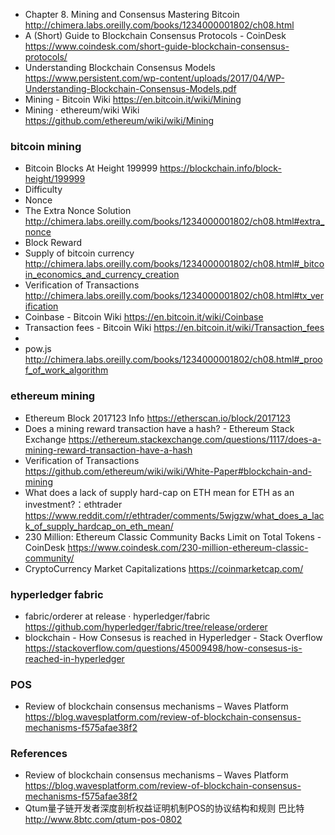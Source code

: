 * Chapter 8. Mining and Consensus Mastering Bitcoin http://chimera.labs.oreilly.com/books/1234000001802/ch08.html
* A (Short) Guide to Blockchain Consensus Protocols - CoinDesk https://www.coindesk.com/short-guide-blockchain-consensus-protocols/
* Understanding Blockchain Consensus Models https://www.persistent.com/wp-content/uploads/2017/04/WP-Understanding-Blockchain-Consensus-Models.pdf
* Mining - Bitcoin Wiki https://en.bitcoin.it/wiki/Mining
* Mining · ethereum/wiki Wiki https://github.com/ethereum/wiki/wiki/Mining

### bitcoin mining

* Bitcoin Blocks At Height 199999 https://blockchain.info/block-height/199999
* Difficulty
* Nonce
* The Extra Nonce Solution  http://chimera.labs.oreilly.com/books/1234000001802/ch08.html#extra_nonce
* Block Reward 
* Supply of bitcoin currency http://chimera.labs.oreilly.com/books/1234000001802/ch08.html#_bitcoin_economics_and_currency_creation
* Verification of Transactions http://chimera.labs.oreilly.com/books/1234000001802/ch08.html#tx_verification
* Coinbase - Bitcoin Wiki https://en.bitcoin.it/wiki/Coinbase
* Transaction fees - Bitcoin Wiki https://en.bitcoin.it/wiki/Transaction_fees
* 
* pow.js http://chimera.labs.oreilly.com/books/1234000001802/ch08.html#_proof_of_work_algorithm

### ethereum mining

* Ethereum Block 2017123 Info https://etherscan.io/block/2017123
* Does a mining reward transaction have a hash? - Ethereum Stack Exchange https://ethereum.stackexchange.com/questions/1117/does-a-mining-reward-transaction-have-a-hash
* Verification of Transactions https://github.com/ethereum/wiki/wiki/White-Paper#blockchain-and-mining
* What does a lack of supply hard-cap on ETH mean for ETH as an investment?：ethtrader https://www.reddit.com/r/ethtrader/comments/5wjgzw/what_does_a_lack_of_supply_hardcap_on_eth_mean/
* 230 Million: Ethereum Classic Community Backs Limit on Total Tokens - CoinDesk https://www.coindesk.com/230-million-ethereum-classic-community/
* CryptoCurrency Market Capitalizations https://coinmarketcap.com/

### hyperledger fabric

* fabric/orderer at release · hyperledger/fabric https://github.com/hyperledger/fabric/tree/release/orderer
* blockchain - How Consesus is reached in Hyperledger - Stack Overflow https://stackoverflow.com/questions/45009498/how-consesus-is-reached-in-hyperledger

### POS

* Review of blockchain consensus mechanisms – Waves Platform https://blog.wavesplatform.com/review-of-blockchain-consensus-mechanisms-f575afae38f2

### References

* Review of blockchain consensus mechanisms – Waves Platform https://blog.wavesplatform.com/review-of-blockchain-consensus-mechanisms-f575afae38f2
* Qtum量子链开发者深度剖析权益证明机制POS的协议结构和规则 巴比特 http://www.8btc.com/qtum-pos-0802